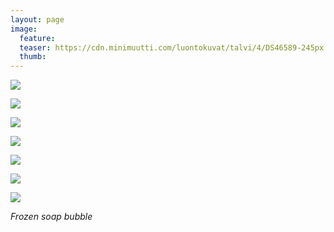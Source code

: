 ```yaml
---
layout: page
image:
  feature:
  teaser: https://cdn.minimuutti.com/luontokuvat/talvi/4/DS46589-245px.jpg
  thumb:
---
```


![](https://cdn.minimuutti.com/luontokuvat/talvi/4/DS46306-800px.jpg)

![](https://cdn.minimuutti.com/luontokuvat/talvi/4/DS46357-800px.jpg)

![](https://cdn.minimuutti.com/luontokuvat/talvi/4/DS46358-800px.jpg)

![](https://cdn.minimuutti.com/luontokuvat/talvi/4/DS46366-800px.jpg)

![](https://cdn.minimuutti.com/luontokuvat/talvi/4/DS46379-800px.jpg)

![](https://cdn.minimuutti.com/luontokuvat/talvi/4/DS46589-800px.jpg)

![](https://cdn.minimuutti.com/luontokuvat/talvi/4/DS46577-800px.jpg)

*Frozen soap bubble*
